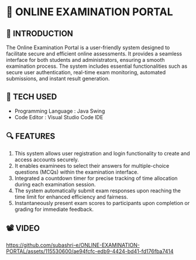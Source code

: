 # **📝 ONLINE EXAMINATION PORTAL**

## 📌 INTRODUCTION
The Online Examination Portal is a user-friendly system designed to facilitate secure and efficient online assessments. It provides a seamless interface for both students and administrators, ensuring a smooth examination process. The system includes essential functionalities such as secure user authentication, real-time exam monitoring, automated submissions, and instant result generation.

## 🔧 TECH USED 
- Programming Language : Java Swing 
- Code Editor : Visual Studio Code IDE 

## 🔍 FEATURES 
1. This system allows user registration and login functionality to create and access accounts securely. </li>
2. It enables examinees to select their answers for multiple-choice questions (MCQs) within the examination interface. </li>
3. Integrated a countdown timer for precise tracking of time allocation during each examination session.</li>
4. The system automatically submit exam responses upon reaching the time limit for enhanced efficiency and fairness.</li>
5. Instantaneously present exam scores to participants upon completion or grading for immediate feedback.</li>

## 📽️ VIDEO
https://github.com/subashri-e/ONLINE-EXAMINATION-PORTAL/assets/115530600/ae94fcfc-edb9-4424-bd41-fd176fba7414
